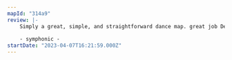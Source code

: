 ```yaml
---
mapId: "314a9"
review: |-
    Simply a great, simple, and straightforward dance map. great job Dee-Dee!
    
    - symphonic -
startDate: "2023-04-07T16:21:59.000Z"
---
```

